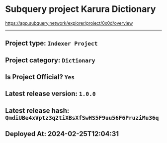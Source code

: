 # Subquery project Karura Dictionary
####  
https://app.subquery.network/explorer/project/0x0d/overview
____

## Project type: `Indexer Project`

## Project category: `Dictionary`

## Is Project Official? `Yes`

## Latest release version: `1.0.0`

## Latest release hash: `QmdiUBe4xVptz3q2tiXBsXfSwHS5F9uu56F6PruziMu36q`

## Deployed At: 2024-02-25T12:04:31